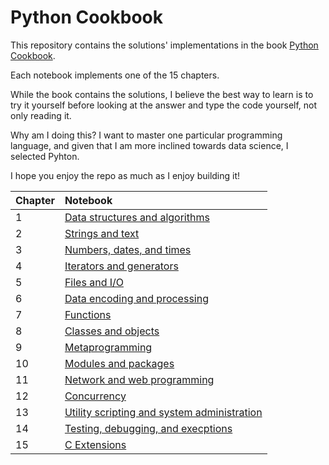 # Python Cookbook

This repository contains the solutions' implementations in the book [Python Cookbook](https://www.oreilly.com/library/view/python-cookbook-3rd/9781449357337/).

Each notebook implements one of the 15 chapters.

While the book contains the solutions, I believe the best way to learn is to try it yourself before looking at the answer and type the code yourself, not only reading it. 

Why am I doing this? I want to master one particular programming language, and given that I am more inclined towards data science, I selected Pyhton.

I hope you enjoy the repo as much as I enjoy building it!


| Chapter | Notebook |
|:-------|:-------|
|1|[Data structures and algorithms](https://github.com/gonzalo-munillag/Python_Cookbook/blob/main/Chapter_1.ipynb)|
|2|[Strings and text](https://github.com/gonzalo-munillag/Python_Cookbook/blob/main/Chapter_2.ipynb)|
|3|[Numbers, dates, and times](https://github.com/gonzalo-munillag/Python_Cookbook/blob/main/Chapter_3.ipynb)|
|4|[Iterators and generators](https://github.com/gonzalo-munillag/Python_Cookbook/blob/main/Chapter_4.ipynb)|
|5|[Files and I/O](https://github.com/gonzalo-munillag/Python_Cookbook/blob/main/Chapter_5.ipynb)|
|6|[Data encoding and processing](https://github.com/gonzalo-munillag/Python_Cookbook/blob/main/Chapter_6.ipynb)|
|7|[Functions](https://github.com/gonzalo-munillag/Python_Cookbook/blob/main/Chapter_7.ipynb)|
|8|[Classes and objects](https://github.com/gonzalo-munillag/Python_Cookbook/blob/main/Chapter_8.ipynb)|
|9|[Metaprogramming](https://github.com/gonzalo-munillag/Python_Cookbook/blob/main/Chapter_9.ipynb)|
|10|[Modules and packages](https://github.com/gonzalo-munillag/Python_Cookbook/blob/main/Chapter_10.ipynb)|
|11|[Network and web programming](https://github.com/gonzalo-munillag/Python_Cookbook/blob/main/Chapter_11.ipynb)|
|12|[Concurrency](https://github.com/gonzalo-munillag/Python_Cookbook/blob/main/Chapter_12.ipynb)|
|13|[Utility scripting and system administration](https://github.com/gonzalo-munillag/Python_Cookbook/blob/main/Chapter_13.ipynb)|
|14|[Testing, debugging, and execptions](https://github.com/gonzalo-munillag/Python_Cookbook/blob/main/Chapter_14.ipynb)|
|15|[C Extensions](https://github.com/gonzalo-munillag/Python_Cookbook/blob/main/Chapter_15.ipynb)|


